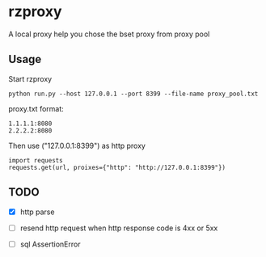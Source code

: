 # rzproxy

A local proxy help you chose the bset proxy from proxy pool


## Usage

Start rzproxy

	python run.py --host 127.0.0.1 --port 8399 --file-name proxy_pool.txt

proxy.txt format:
	
	1.1.1.1:8080
	2.2.2.2:8080
	
Then use ("127.0.0.1:8399") as http proxy

	import requests
	requests.get(url, proixes={"http": "http://127.0.0.1:8399"})

## TODO

- [x] http parse

- [ ] resend http request when http response code is 4xx or 5xx 

- [ ] sql AssertionError
